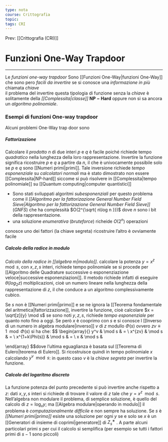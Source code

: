 ```yaml
---
type: nota
course: Crittografia
topic: 
tags: CRI
---
```


Prev: [[Crittografia (CRI)]]

# Funzioni One-Way Trapdoor
---
Le _funzioni one-way trapdoor_ Sono [[Funzioni One-Way|funzioni One-Way]] che sono pero _facili da invertire_ se si conosce una _informazione in più_  chiamata _chiave_  
il problema del invertire questa tipologia di funzione senza  la _chiave_ è solitamente della _[[Complessita|classe]]_  $\mathbf{NP-Hard}$ oppure non si sa ancora un _algoritmo polinomiale_.


### Esempi di funzioni One-way trapdoor 
Alcuni problemi One-Way trap door sono
##### Fattorizazione 
Calcolare il _prodotto_ $n$ di due interi $p$ e $q$ è  facile poiché richiede tempo _quadratico_ nella lunghezza della loro rappresentazione. Invertire la funzione significa ricostruire $p$ e $q$ a partire da $n$, il che è univocamente possibile solo se $p$ e $q$ sono [[Numeri primi|primi]]. Tale inversione richiede _tempo esponenziale_ su _calcolatori normali_ ma è stato dimostrato non essere [[Complessita|NP-hard]] siccome si può risolvere in [[Complessita|tempo polinomiale]] su [[Quantum computing|computer quantistici]] 
- Sono stati sviluppati algoritmi _subesponenziali_ per questo problema come il _[[Algoritmo per la fattorizazione General Number Field Sieve|Algoritmo per la fattorizazione General Number Field Sieve]]_(_GNFS_) che ha complessità $O(2^{\sqrt{ n\log n }})$ dove $n$ sono i bit della rappresentazione. 
- una soluzione _enumerativa_ (_bruteforce_) richeide $O(2^{n})$ operazioni  

conosce uno dei fattori (la chiave segreta) ricostruire l’altro è ovviamente facile

##### Calcolo della radice in modulo
_Calcolo della radice in [[algebra m|modulo]]_. calcolare la potenza $y = x^z \mod s$, con $x, z, s$ interi, richiede tempo polinomiale se si procede per [[Algoritmo delle Quadrature successive o esponenziazione veloce|successive esponenziazioni]]. Il metodo richiede infatti di eseguire $\theta(log_2 z)$ moltiplicazioni, cioè un numero lineare nella lunghezza della rappresentazione di $z$, il che conduce a un algoritmo complessivamente cubico. 

Se $s$ non è [[Numeri primi|primo]] e se ne ignora la [[Teorema fondamentale del aritmetica|fattorizzazione]], invertire la funzione, cioè calcolare $x = \sqrt[z]{y} \mod s$ se sono noti $y, z, s$, richiede _tempo esponenziale_ per quanto noto fino a oggi. Se però $x$ è cooprimo con $s$ e si conosce l [[Inverso di un numero in algebra modulare|inverso]] $v$ di $z$ modullo $\Phi(s)$ ovvero    $z v \equiv 1 \mod \Phi(s)$
si ha che: $$
\begin{array}{}
y^v  & \mod s  & = \\
 x^{zv}  & \mod s  & = \\
 x^{1+k\Phi(s)}  & \mod s  & = \\
 x  & \mod  s & 

\end{array}
$$dove l’ultima eguaglianza è basata sul [[Teorema di Eulero|teorema di Eulero]]. Si ricostruisce quindi in tempo polinomiale $x$ calcolando $y^v \mod s$: in questo caso $v$ è la _chiave segreta_ per invertire la funzione.

##### Calcolo del logaritmo discreto
La funzione potenza del punto precedente si può invertire anche rispetto a $z$: dati  $x, y, s$ interi si richiede di trovare il valore di $z$ tale che $y = x^z \mod s$. Nell’algebra non modulare il problema, di semplice soluzione, è quello del calcolo di $z=\log_{x} y$; ma [[Algebra modulare|operando in modulo]] il problema è _computazionalmente difficile_ e non sempre ha soluzione.
Se $s$ è _[[Numeri primi|primo]]_ esiste una soluzione per ogni $y$ se e solo se $x$ è un [[Generatori di insieme di coprimi|generatore]] di $Z^{∗}_{s}$ . A parte alcuni particolari primi $s$ per cui il calcolo si semplifica (per esempio se tutti i fattori primi di $s − 1$ sono piccoli)